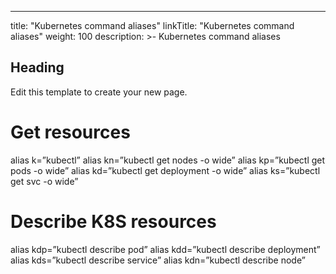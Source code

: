 ---
title: "Kubernetes command aliases"
linkTitle: "Kubernetes command aliases"
weight: 100
description: >-
Kubernetes command aliases

## Heading

Edit this template to create your new page.
# Get resources
alias k=”kubectl”
alias kn=”kubectl get nodes -o wide”
alias kp=”kubectl get pods -o wide”
alias kd=”kubectl get deployment -o wide”
alias ks=”kubectl get svc -o wide”
# Describe K8S resources
alias kdp=”kubectl describe pod”
alias kdd=”kubectl describe deployment”
alias kds=”kubectl describe service”
alias kdn=”kubectl describe node”

